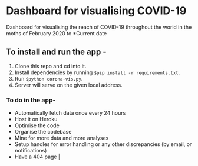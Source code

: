 # Dashboard for visualising COVID-19
Dashboard for visualising the reach of COVID-19 throughout the world in the moths of February 2020 to *Current date

## To install and run the app -
1. Clone this repo and cd into it.
2. Install dependencies by running `$pip install -r requirements.txt`.
3. Run `$python corona-vis.py`.
4. Server will serve on the given local address.

### To do in the app-
- Automatically fetch data once every 24 hours
- Host it on Heroku
- Optimise the code
- Organise the codebase
- Mine for more data and more analyses
- Setup handles for error handling or any other discrepancies (by email, or notifications)
- Have a 404 page |
